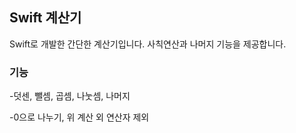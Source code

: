 ## Swift 계산기
Swift로 개발한 간단한 계산기입니다. 사칙연산과 나머지 기능을 제공합니다.

### 기능
-덧센, 뺄셈, 곱셈, 나눗셈, 나머지

-0으로 나누기, 위 계산 외 연산자 제외
